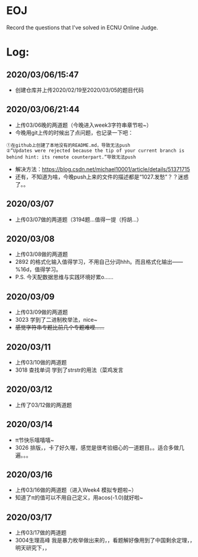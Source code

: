 # EOJ
Record the questions that I've solved in ECNU Online Judge.

# Log:
## 2020/03/06/15:47 
* 创建仓库并上传2020/02/19至2020/03/05的题目代码
## 2020/03/06/21:44 
* 上传03/06晚的两道题（今晚进入week3字符串章节啦~）
* 今晚用git上传的时候出了点问题，也记录一下吧：
```
①在github上创建了本地没有的README.md，导致无法push
②“Updates were rejected because the tip of your current branch is behind hint: its remote counterpart.”导致无法push
```
* 解决方法：https://blog.csdn.net/michael10001/article/details/51371715
* 还有，不知道为啥，今晚push上来的文件的描述都是“1027.发愁”？？迷惑了。。
## 2020/03/07
* 上传03/07做的两道题（3194题…值得一提（捋胡…）
## 2020/03/08
* 上传03/08做的两道题
* 2892 的格式化输入值得学习，不用自己分词hhh。而且格式化输出——%16d，值得学习。
* P.S. 今天配数据思维与实践环境好累o……
## 2020/03/09
* 上传03/09做的两道题
* 3023 学到了二进制枚举法，nice~
* ~~感觉字符串专题比前几个专题难哩……~~
## 2020/03/11
* 上传03/10做的两道题
* 3018 查找单词 学到了strstr的用法（菜鸡发言
## 2020/03/12
* 上传了03/12做的两道题
## 2020/03/14
* π节快乐嘻嘻嘻~
* 3026 排版，，卡了好久喔，感觉是很考验细心的一道题目。。适合多做几遍。。。
## 2020/03/16
* 上传03/16做的两道题（进入Week4 模拟专题啦~）
* 知道了π的值可以不用自己定义，用acos(-1.0)就好啦~
## 2020/03/17
* 上传03/17做的两道题
* 3004生理高峰 我是暴力枚举做出来的，，看题解好像用到了中国剩余定理，，明天研究下，，